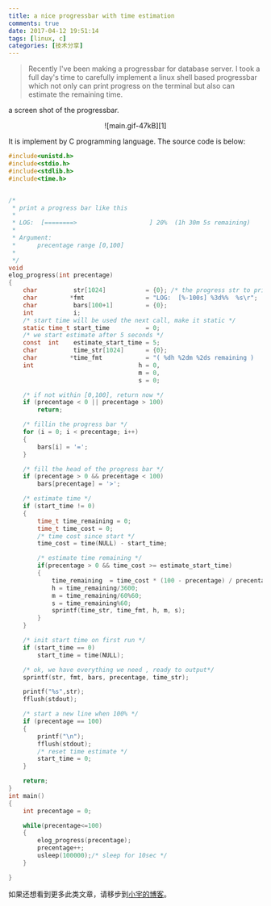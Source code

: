 ```yaml
---
title: a nice progressbar with time estimation
comments: true
date: 2017-04-12 19:51:14
tags: [linux, c]
categories: [技术分享]
---
```



> Recently I've been making a progressbar for database server. I took a full day's time to carefully implement a linux shell based progressbar which not only can print progress on the terminal but also can estimate the remaining time. 

a screen shot of the progressbar.

<center> ![main.gif-47kB][1] </center>

It is implement by C programming language. The source code is below:


```c
#include<unistd.h>
#include<stdio.h>
#include<stdlib.h>
#include<time.h>


/*
 * print a progress bar like this
 *
 * LOG:  [========>                    ] 20%  (1h 30m 5s remaining)
 *
 * Argument:
 *      precentage range [0,100]
 *
 */
void
elog_progress(int precentage)
{
	char          str[1024]           = {0}; /* the progress str to print, should be enough */
	char         *fmt                 = "LOG:  [%-100s] %3d%%  %s\r";
	char          bars[100+1]         = {0};
	int           i;
	/* start time will be used the next call, make it static */
	static time_t start_time          = 0;
	/* we start estimate after 5 seconds */
	const  int    estimate_start_time = 5;
	char          time_str[1024]      = {0};
	char         *time_fmt            = "( %dh %2dm %2ds remaining )      ";
	int                             h = 0,
	                                m = 0,
	                                s = 0;

	/* if not within [0,100], return now */
	if (precentage < 0 || precentage > 100)
		return;

	/* fillin the progress bar */
	for (i = 0; i < precentage; i++)
	{
		bars[i] = '=';
	}

	/* fill the head of the progress bar */
	if (precentage > 0 && precentage < 100)
		bars[precentage] = '>';

	/* estimate time */
	if (start_time != 0)
	{
		time_t time_remaining = 0;
		time_t time_cost = 0;
		/* time cost since start */
		time_cost = time(NULL) - start_time;

		/* estimate time remaining */
		if(precentage > 0 && time_cost >= estimate_start_time)
		{
			time_remaining  = time_cost * (100 - precentage) / precentage;
			h = time_remaining/3600;
			m = time_remaining/60%60;
			s = time_remaining%60;
			sprintf(time_str, time_fmt, h, m, s);
		}
	}

	/* init start time on first run */
	if (start_time == 0)
		start_time = time(NULL);

	/* ok, we have everything we need , ready to output*/
	sprintf(str, fmt, bars, precentage, time_str);

	printf("%s",str);
	fflush(stdout);

	/* start a new line when 100% */
	if (precentage == 100)
	{
		printf("\n");
		fflush(stdout);
		/* reset time estimate */
		start_time = 0;
	}

	return;
}
int main()
{
	int precentage = 0;

	while(precentage<=100)
	{
		elog_progress(precentage);
		precentage++;
		usleep(100000);/* sleep for 10sec */
	}

}
```

  [1]: http://static.zybuluo.com/shenyuflying/50vqgj0i2dr4anyg5sdndqx2/main.gif


如果还想看到更多此类文章，请移步到[小宇的博客](http://shenyu.wiki)。
